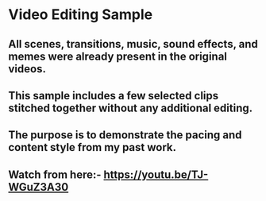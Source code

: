 # Video Editing Sample
## All scenes, transitions, music, sound effects, and memes were already present in the original videos.
## This sample includes a few selected clips stitched together without any additional editing.
## The purpose is to demonstrate the pacing and content style from my past work.
## Watch from here:-  https://youtu.be/TJ-WGuZ3A30
